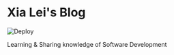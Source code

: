 # Xia Lei's Blog

![Deploy](https://github.com/xialeistudio/xialeistudio.github.io/workflows/Deploy/badge.svg)

Learning & Sharing knowledge of Software Development